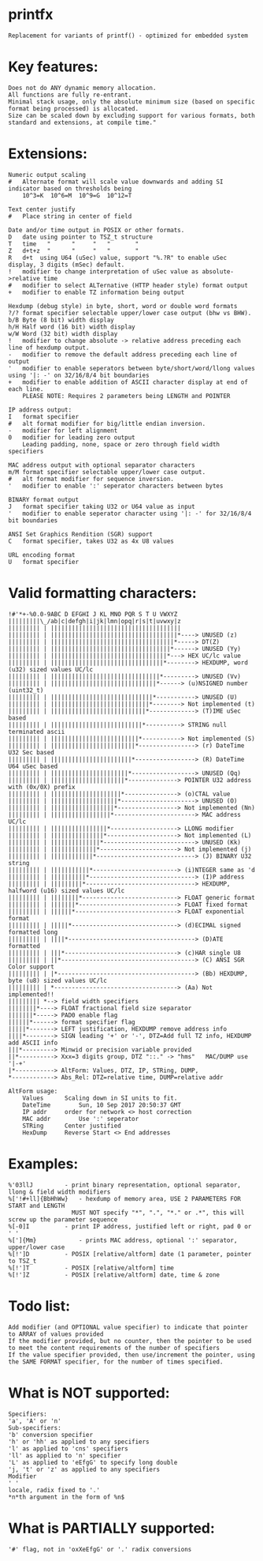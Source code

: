 # printfx
	Replacement for variants of printf() - optimized for embedded system

# Key features:
	Does not do ANY dynamic memory allocation.
	All functions are fully re-entrant.
	Minimal stack usage, only the absolute minimum size (based on specific format being processed) is allocated.
	Size can be scaled down by excluding support for various formats, both standard and extensions, at compile time."

# Extensions:
	Numeric output scaling
	#	Alternate format will scale value downwards and adding SI indicator based on thresholds being
		10^3=K  10^6=M  10^9=G  10^12=T
		
	Text center justify
	#	Place string in center of field

	Date and/or time output in POSIX or other formats.
	D	date using pointer to TSZ_t structure
	T	time   "      "     "   "       "
	Z	d+t+z  "      "     "   "       "
	R	d+t  using U64 (uSec) value, support "%.?R" to enable uSec display, 3 digits (mSec) default.
    !	modifier to change interpretation of uSec value as absolute->relative time
    #	modifier to select ALTernative (HTTP header style) format output
    +	modifier to enable TZ information being output

	Hexdump (debug style) in byte, short, word or double word formats
    ?/?	format specifier selectable upper/lower case output (bhw vs BHW).
	b/B	Byte (8 bit) width display
	h/H	Half word (16 bit) width display
	w/W	Word (32 bit) width display
    !	modifier to change absolute -> relative address preceding each line of hexdump output.
    -	modifier to remove the default address preceding each line of output
    '	modifier to enable seperators between byte/short/word/llong values using '|: -' on 32/16/8/4 bit boundaries
    +	modifier to enable addition of ASCII character display at end of each line.
    	PLEASE NOTE: Requires 2 parameters being LENGTH and POINTER

	IP address output:
	I	format specifier
    # 	alt format modifier for big/little endian inversion.
    -	modifier for left alignment
    0	modifier for leading zero output
		Leading padding, none, space or zero through field width specifiers
    
	MAC address output with optional separator characters
    m/M format specifier selectable upper/lower case output.
    # 	alt format modifier for sequence inversion.
    '	modifier to enable ':' seperator characters between bytes

	BINARY format output
	J	format specifier taking U32 or U64 value as input
    '	modifier to enable seperator character using '|: -' for 32/16/8/4 bit boundaries
  
	ANSI Set Graphics Rendition (SGR) support
	C	format specifier, takes U32 as 4x U8 values
	
	URL encoding format
	U	format specifier
  	  
# Valid formatting characters:
	!#'*+-%0.0-9ABC D EFGHI J KL MNO PQR S T U VWXYZ
	|||||||||\_/ab|c|defgh|i|jk|lmn|opq|r|s|t|uvwxy|z
	||||||||| | |||||||||||||||||||||||||||||||||||||
	||||||||| | ||||||||||||||||||||||||||||||||||||*----> UNUSED (z)
	||||||||| | |||||||||||||||||||||||||||||||||||*-----> DT(Z)
	||||||||| | ||||||||||||||||||||||||||||||||||*------> UNUSED (Yy)
	||||||||| | |||||||||||||||||||||||||||||||||*---> HEX UC/lc value
	||||||||| | ||||||||||||||||||||||||||||||||*--------> HEXDUMP, word (u32) sized values UC/lc
	||||||||| | |||||||||||||||||||||||||||||||*---------> UNUSED (Vv)
	||||||||| | ||||||||||||||||||||||||||||||*------> (u)NSIGNED number (uint32_t)
	||||||||| | |||||||||||||||||||||||||||||*-----------> UNUSED (U)
	||||||||| | ||||||||||||||||||||||||||||*--------> Not implemented (t)
	||||||||| | |||||||||||||||||||||||||||*-------------> (T)IME uSec based
	||||||||| | ||||||||||||||||||||||||||*----------> STRING null terminated ascii
	||||||||| | |||||||||||||||||||||||||*-----------> Not implemented (S)
	||||||||| | ||||||||||||||||||||||||*----------------> (r) DateTime U32 Sec based
	||||||||| | |||||||||||||||||||||||*-----------------> (R) DateTime U64 uSec based
	||||||||| | ||||||||||||||||||||||*------------------> UNUSED (Qq)
	||||||||| | |||||||||||||||||||||*--------------> POINTER U32 address with (0x/0X) prefix
	||||||||| | ||||||||||||||||||||*---------------> (o)CTAL value
	||||||||| | |||||||||||||||||||*---------------------> UNUSED (O)
	||||||||| | ||||||||||||||||||*-----------------> Not implemented (Nn)
	||||||||| | |||||||||||||||||*-----------------------> MAC address UC/lc
	||||||||| | ||||||||||||||||*-------------------> LLONG modifier
	||||||||| | |||||||||||||||*--------------------> Not implemented (L)
	||||||||| | ||||||||||||||*--------------------------> UNUSED (Kk)
	||||||||| | |||||||||||||*----------------------> Not implemented (j)
	||||||||| | ||||||||||||*----------------------------> (J) BINARY U32 string
	||||||||| | |||||||||||*------------------------> (i)NTEGER same as 'd
	||||||||| | ||||||||||*------------------------------> (I)P address
	||||||||| | |||||||||*-------------------------------> HEXDUMP, halfword (u16) sized values UC/lc
	||||||||| | ||||||||*---------------------------> FLOAT generic format
	||||||||| | |||||||*----------------------------> FLOAT fixed format
	||||||||| | ||||||*-----------------------------> FLOAT exponential format
	||||||||| | |||||*------------------------------> (d)ECIMAL signed formatted long
	||||||||| | ||||*------------------------------------> (D)ATE formatted
	||||||||| | |||*--------------------------------> (c)HAR single U8
	||||||||| | ||*--------------------------------------> (C) ANSI SGR Color support
	||||||||| | |*---------------------------------------> (Bb) HEXDUMP, byte (u8) sized values UC/lc
	||||||||| | *-----------------------------------> (Aa) Not implemented!!
	||||||||| *--> field width specifiers
	||||||||*----> FLOAT fractional field size separator
	|||||||*-----> PAD0 enable flag
	||||||*------> format specifier flag
	|||||*-------> LEFT justification, HEXDUMP remove address info
	||||*--------> SIGN leading '+' or '-',	DTZ=Add full TZ info, HEXDUMP add ASCII info
	|||*---------> Minwid or precision variable provided
	||*----------> Xxx=3 digits group, DTZ "::." -> "hms"	MAC/DUMP use '|-+'
	|*-----------> AltForm: Values, DTZ, IP, STRing, DUMP,
	*------------> Abs_Rel: DTZ=relative time, DUMP=relative addr
	
	AltForm usage:
		Values		Scaling down in SI units to fit.
		DateTime		Sun, 10 Sep 2017 20:50:37 GMT
		IP addr		order for network <> host correction
		MAC addr		Use ':' seperator
		STRing		Center justified
		HexDump		Reverse Start <> End addresses

# Examples:
	%'03llJ			- print binary representation, optional separator, llong & field width modifiers
	%['!#+ll]{BbHhWw}	- hexdump of memory area, USE 2 PARAMETERS FOR START and LENGTH
					  MUST NOT specify "*", ".", "*." or .*", this will screw up the parameter sequence
	%[-0]I			- print IP address, justified left or right, pad 0 or ' '
	%[']{Mm}			- prints MAC address, optional ':' separator, upper/lower case
	%[!']D			- POSIX [relative/altform] date (1 parameter, pointer to TSZ_t
	%[!']T			- POSIX [relative/altform] time
	%[!']Z			- POSIX [relative/altform] date, time & zone

# Todo list:
	Add modifier (and OPTIONAL value specifier) to indicate that pointer to ARRAY of values provided
	If the modifier provided, but no counter, then the pointer to be used to meet the content requirements of the number of specifiers
	If the value specifier provided, then use/increment the pointer, using the SAME FORMAT specifier, for the number of times specified.

# What is NOT supported:
	Specifiers:
	'a', 'A' or 'n'
	Sub-specifiers:
	'b' conversion specifier
	'h' or 'hh' as applied to any specifiers
	'l' as applied to 'cns' specifiers
	'll' as applied to 'n' specifier
	'L' as applied to 'eEfgG' to specify long double
	'j, 't' or 'z' as applied to any specifiers	 
	Modifier
	' '
	locale, radix fixed to '.'
	*n*th argument in the form of %n$

# What is PARTIALLY supported:
	'#' flag, not in 'oxXeEfgG' or '.' radix conversions
